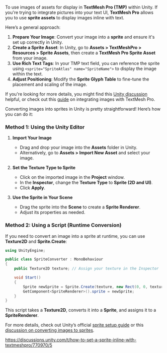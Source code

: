 To use images of assets for display in **TextMesh Pro (TMP)** within Unity. If you're trying to integrate pictures into your text UI, **TextMesh Pro** allows you to use **sprite assets** to display images inline with text.

Here’s a general approach:
1. **Prepare Your Image**: Convert your image into a **sprite** and ensure it's set up correctly in Unity.
2. **Create a Sprite Asset**: In Unity, go to **Assets > TextMeshPro > Resources > Sprite Assets**, then create a **TextMesh Pro Sprite Asset** from your image.
3. **Use Rich Text Tags**: In your TMP text field, you can reference the sprite using `<sprite="SpriteAtlas" name="SpriteName">` to display the image within the text.
4. **Adjust Positioning**: Modify the **Sprite Glyph Table** to fine-tune the placement and scaling of the image.

If you're looking for more details, you might find this [Unity discussion](https://discussions.unity.com/t/how-to-set-a-sprite-inline-with-textmeshpro/770970) helpful, or check out this [guide](https://blog.yarsalabs.com/integrate-image-with-text-using-textmeshpro/) on integrating images with TextMesh Pro.

Converting images into sprites in Unity is pretty straightforward! Here’s how you can do it:

### **Method 1: Using the Unity Editor**
1. **Import Your Image**  
   - Drag and drop your image into the **Assets** folder in Unity.
   - Alternatively, go to **Assets > Import New Asset** and select your image.

2. **Set the Texture Type to Sprite**  
   - Click on the imported image in the **Project** window.
   - In the **Inspector**, change the **Texture Type** to **Sprite (2D and UI)**.
   - Click **Apply**.

3. **Use the Sprite in Your Scene**  
   - Drag the sprite into the **Scene** to create a **Sprite Renderer**.
   - Adjust its properties as needed.

### **Method 2: Using a Script (Runtime Conversion)**
If you need to convert an image into a sprite at runtime, you can use **Texture2D** and **Sprite.Create**:

```csharp
using UnityEngine;

public class SpriteConverter : MonoBehaviour
{
    public Texture2D texture; // Assign your texture in the Inspector

    void Start()
    {
        Sprite newSprite = Sprite.Create(texture, new Rect(0, 0, texture.width, texture.height), new Vector2(0.5f, 0.5f));
        GetComponent<SpriteRenderer>().sprite = newSprite;
    }
}
```

This script takes a **Texture2D**, converts it into a **Sprite**, and assigns it to a **SpriteRenderer**.

For more details, check out Unity’s official [sprite setup guide](https://docs.unity3d.com/2021.3/Documentation/Manual/sprites-setup.html) or this [discussion on converting images to sprites](https://discussions.unity.com/t/convert-image-to-sprite/890375).

https://discussions.unity.com/t/how-to-set-a-sprite-inline-with-textmeshpro/770970/5
